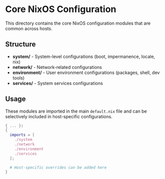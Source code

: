 # Core NixOS Configuration

This directory contains the core NixOS configuration modules that are common across hosts.

## Structure

- **system/** - System-level configurations (boot, impermanence, locale, nix)
- **network/** - Network-related configurations
- **environment/** - User environment configurations (packages, shell, dev tools)
- **services/** - System services configurations

## Usage

These modules are imported in the main `default.nix` file and can be selectively included in host-specific configurations.

```nix
{ ... }:
{
  imports = [
    ./system
    ./network
    ./environment
    ./services
  ];

  # Host-specific overrides can be added here
}
```
